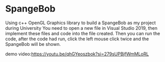 # SpangeBob
Using c++ OpenGL Graphics library to build a SpangeBob as my project during University
You need to open a new file in Visual Studio 2019, then implement these files and code into the file created. Then you can run the code, 
after the code had run, click the left mouse click twice and the SpangeBob will be shown.

demo video:https://youtu.be/qhGYeoszbok?si=279sUPBjfWmMLoRL
